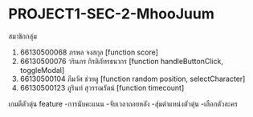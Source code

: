 # PROJECT1-SEC-2-MhooJuum
สมาชิกกลุ่ม
1. 66130500068 ภรพล จงสกุล [function score]
2. 66130500076 วรินภร กิรติภัทรธนากร [function handleButtonClick, toggleModal]
3. 66130500104 ภีมวัศ ช่วยดู [function random position, selectCharacter]
4. 66130500123 ภูรินท์ สุวรรณรัตน์ [function timecount]

เกมตีตัวตุ่น
feature
  -การนับคะแนน
  -จับเวลาถอยหลัง
  -สุ่มตำแหน่งตัวตุ่น
  -เลือกตัวละคร
